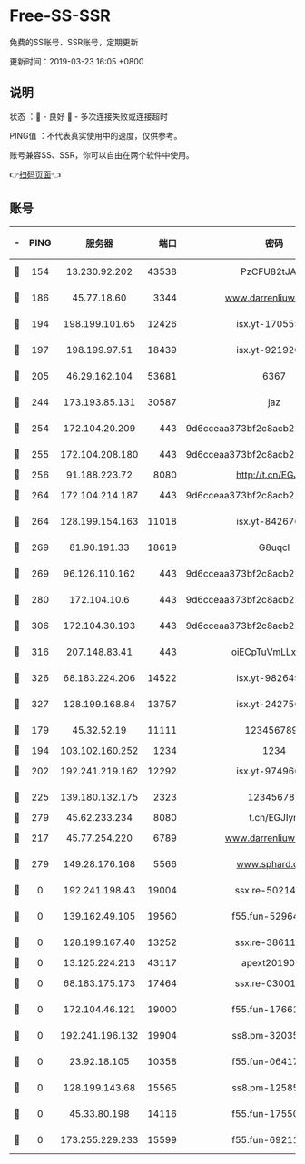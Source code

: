 # Free-SS-SSR

免费的SS账号、SSR账号，定期更新

更新时间：2019-03-23 16:05 +0800

## 说明

状态     ：🙂 - 良好 🙁 - 多次连接失败或连接超时

PING值   ：不代表真实使用中的速度，仅供参考。

账号兼容SS、SSR，你可以自由在两个软件中使用。

👉[扫码页面](https://liesauer.github.io/Free-SS-SSR/)👈

## 账号

|-|PING|服务器|端口|密码|加密方式|区域|
|:----:|:----:|:-----:|-----:|:----:|:----:|:----:|
|🙂|154|13.230.92.202|43538|PzCFU82tJAdZ|aes-256-cfb|JP|
|🙂|186|45.77.18.60|3344|www.darrenliuwei.com|aes-256-cfb|JP|
|🙂|194|198.199.101.65|12426|isx.yt-17055580|aes-256-cfb|US|
|🙂|197|198.199.97.51|18439|isx.yt-92192030|aes-256-cfb|US|
|🙂|205|46.29.162.104|53681|6367|aes-256-ctr|RU|
|🙂|244|173.193.85.131|30587|jaz|aes-256-cfb|US|
|🙂|254|172.104.20.209|443|9d6cceaa373bf2c8acb22e60b6a58be6|aes-256-cfb|US|
|🙂|255|172.104.208.180|443|9d6cceaa373bf2c8acb22e60b6a58be6|aes-256-cfb|US|
|🙂|256|91.188.223.72|8080|http://t.cn/EGJIyrl|rc4-md5|RU|
|🙂|264|172.104.214.187|443|9d6cceaa373bf2c8acb22e60b6a58be6|aes-256-cfb|US|
|🙂|264|128.199.154.163|11018|isx.yt-84267636|aes-256-cfb|SG|
|🙂|269|81.90.191.33|18619|G8uqcl|aes-256-cfb|US|
|🙂|269|96.126.110.162|443|9d6cceaa373bf2c8acb22e60b6a58be6|aes-256-cfb|US|
|🙂|280|172.104.10.6|443|9d6cceaa373bf2c8acb22e60b6a58be6|aes-256-cfb|US|
|🙂|306|172.104.30.193|443|9d6cceaa373bf2c8acb22e60b6a58be6|aes-256-cfb|US|
|🙂|316|207.148.83.41|443|oiECpTuVmLLxk4Ts|aes-256-cfb|AU|
|🙂|326|68.183.224.206|14522|isx.yt-98264909|aes-256-cfb|SG|
|🙂|327|128.199.168.84|13757|isx.yt-24275620|aes-256-cfb|SG|
|🙂|179|45.32.52.19|11111|1234567890|aes-256-cfb|JP|
|🙂|194|103.102.160.252|1234|1234|rc4-md5|JP|
|🙂|202|192.241.219.162|12292|isx.yt-97496097|aes-256-cfb|US|
|🙂|225|139.180.132.175|2323|123456789|aes-256-cfb|SG|
|🙂|279|45.62.233.234|8080|t.cn/EGJIyrl|rc4-md5|CA|
|🙁|217|45.77.254.220|6789|www.darrenliuwei.com|aes-256-cfb|SG|
|🙁|279|149.28.176.168|5566|www.sphard.com|aes-256-cfb|AU|
|🙁|0|192.241.198.43|19004|ssx.re-50214186|aes-256-cfb|US|
|🙁|0|139.162.49.105|19560|f55.fun-52964087|aes-256-cfb|SG|
|🙁|0|128.199.167.40|13252|ssx.re-38611403|aes-256-cfb|SG|
|🙁|0|13.125.224.213|43117|apext2019005|chacha20|KR|
|🙁|0|68.183.175.173|17464|ssx.re-03001510|aes-256-cfb|US|
|🙁|0|172.104.46.121|19000|f55.fun-17661164|aes-256-cfb|SG|
|🙁|0|192.241.196.132|19904|ss8.pm-32035389|aes-256-cfb|US|
|🙁|0|23.92.18.105|10358|f55.fun-06417508|aes-256-cfb|US|
|🙁|0|128.199.143.68|15565|ss8.pm-12585691|aes-256-cfb|SG|
|🙁|0|45.33.80.198|14116|f55.fun-17550990|aes-256-cfb|US|
|🙁|0|173.255.229.233|15599|f55.fun-69211621|aes-256-cfb|US|
